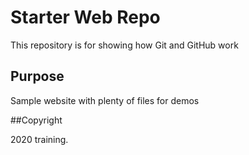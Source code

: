 # Starter Web Repo

This repository is for showing how Git and GitHub work

## Purpose

Sample website with plenty of files for demos

##Copyright

2020 training.